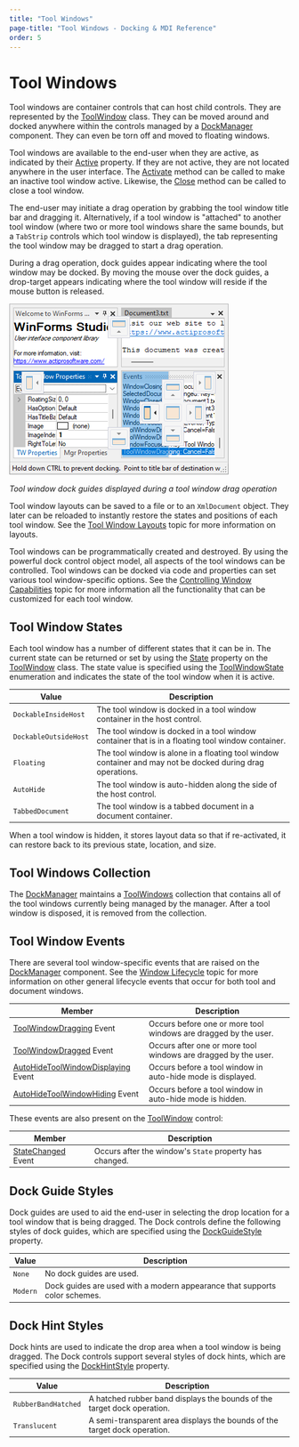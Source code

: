 ```yaml
---
title: "Tool Windows"
page-title: "Tool Windows - Docking & MDI Reference"
order: 5
---
```

# Tool Windows

Tool windows are container controls that can host child controls.  They are represented by the [ToolWindow](xref:@ActiproUIRoot.Controls.Docking.ToolWindow) class.  They can be moved around and docked anywhere within the controls managed by a [DockManager](xref:@ActiproUIRoot.Controls.Docking.DockManager) component.  They can even be torn off and moved to floating windows.

Tool windows are available to the end-user when they are active, as indicated by their [Active](xref:@ActiproUIRoot.Controls.Docking.TabbedMdiWindow.Active) property.  If they are not active, they are not located anywhere in the user interface.  The [Activate](xref:@ActiproUIRoot.Controls.Docking.TabbedMdiWindow.Activate*) method can be called to make an inactive tool window active.  Likewise, the [Close](xref:@ActiproUIRoot.Controls.Docking.TabbedMdiWindow.Close*) method can be called to close a tool window.

The end-user may initiate a drag operation by grabbing the tool window title bar and dragging it.  Alternatively, if a tool window is "attached" to another tool window (where two or more tool windows share the same bounds, but a `TabStrip` controls which tool window is displayed), the tab representing the tool window may be dragged to start a drag operation.

During a drag operation, dock guides appear indicating where the tool window may be docked.  By moving the mouse over the dock guides, a drop-target appears indicating where the tool window will reside if the mouse button is released.

![Screenshot](images/dock-controls-dock-guides.png)

*Tool window dock guides displayed during a tool window drag operation*

Tool window layouts can be saved to a file or to an `XmlDocument` object.  They later can be reloaded to instantly restore the states and positions of each tool window.  See the [Tool Window Layouts](tool-window-layouts.md) topic for more information on layouts.

Tool windows can be programmatically created and destroyed.  By using the powerful dock control object model, all aspects of the tool windows can be controlled.  Tool windows can be docked via code and properties can set various tool window-specific options.  See the [Controlling Window Capabilities](controlling-window-capabilities.md) topic for more information all the functionality that can be customized for each tool window.

## Tool Window States

Each tool window has a number of different states that it can be in.  The current state can be returned or set by using the [State](xref:@ActiproUIRoot.Controls.Docking.ToolWindow.State) property on the [ToolWindow](xref:@ActiproUIRoot.Controls.Docking.ToolWindow) class.  The state value is specified using the [ToolWindowState](xref:@ActiproUIRoot.Controls.Docking.ToolWindowState) enumeration and indicates the state of the tool window when it is active.

| Value | Description |
|-----|-----|
| `DockableInsideHost` | The tool window is docked in a tool window container in the host control. |
| `DockableOutsideHost` | The tool window is docked in a tool window container that is in a floating tool window container. |
| `Floating` | The tool window is alone in a floating tool window container and may not be docked during drag operations. |
| `AutoHide` | The tool window is auto-hidden along the side of the host control. |
| `TabbedDocument` | The tool window is a tabbed document in a document container. |

When a tool window is hidden, it stores layout data so that if re-activated, it can restore back to its previous state, location, and size.

## Tool Windows Collection

The [DockManager](xref:@ActiproUIRoot.Controls.Docking.DockManager) maintains a [ToolWindows](xref:@ActiproUIRoot.Controls.Docking.DockManager.ToolWindows) collection that contains all of the tool windows currently being managed by the manager.  After a tool window is disposed, it is removed from the collection.

## Tool Window Events

There are several tool window-specific events that are raised on the [DockManager](xref:@ActiproUIRoot.Controls.Docking.DockManager) component.  See the [Window Lifecycle](window-lifecycle.md) topic for more information on other general lifecycle events that occur for both tool and document windows.

| Member | Description |
|-----|-----|
| [ToolWindowDragging](xref:@ActiproUIRoot.Controls.Docking.DockManager.ToolWindowDragging) Event | Occurs before one or more tool windows are dragged by the user. |
| [ToolWindowDragged](xref:@ActiproUIRoot.Controls.Docking.DockManager.ToolWindowDragged) Event | Occurs after one or more tool windows are dragged by the user. |
| [AutoHideToolWindowDisplaying](xref:@ActiproUIRoot.Controls.Docking.DockManager.AutoHideToolWindowDisplaying) Event | Occurs before a tool window in auto-hide mode is displayed. |
| [AutoHideToolWindowHiding](xref:@ActiproUIRoot.Controls.Docking.DockManager.AutoHideToolWindowHiding) Event | Occurs before a tool window in auto-hide mode is hidden. |

These events are also present on the [ToolWindow](xref:@ActiproUIRoot.Controls.Docking.ToolWindow) control:

| Member | Description |
|-----|-----|
| [StateChanged](xref:@ActiproUIRoot.Controls.Docking.TabbedMdiWindow.StateChanged) Event | Occurs after the window's `State` property has changed. |

## Dock Guide Styles

Dock guides are used to aid the end-user in selecting the drop location for a tool window that is being dragged.  The Dock controls define the following styles of dock guides, which are specified using the [DockGuideStyle](xref:@ActiproUIRoot.Controls.Docking.DockManager.DockGuideStyle) property.

| Value | Description |
|-----|-----|
| `None` | No dock guides are used. |
| `Modern` | Dock guides are used with a modern appearance that supports color schemes. |

## Dock Hint Styles

Dock hints are used to indicate the drop area when a tool window is being dragged.  The Dock controls support several styles of dock hints, which are specified using the [DockHintStyle](xref:@ActiproUIRoot.Controls.Docking.DockManager.DockHintStyle) property.

| Value | Description |
|-----|-----|
| `RubberBandHatched` | A hatched rubber band displays the bounds of the target dock operation. |
| `Translucent` | A semi-transparent area displays the bounds of the target dock operation. |
